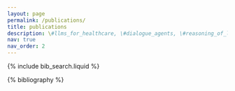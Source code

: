 ```yaml
---
layout: page
permalink: /publications/
title: publications
description: \#llms_for_healthcare, \#dialogue_agents, \#reasoning_of_llms, \#disease_diagnosis, \#code_generation, \#digital_agents, \#personalized_agents. 
nav: true
nav_order: 2
---
```


<!-- _pages/publications.md -->

<!-- Bibsearch Feature -->

{% include bib_search.liquid %}

<div class="publications">

{% bibliography %}

</div>
